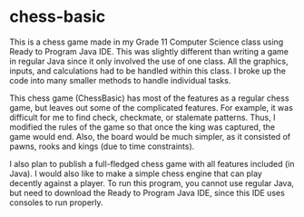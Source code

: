 # chess-basic

This is a chess game made in my Grade 11 Computer Science class using Ready to Program Java IDE. This was slightly different than writing a game in regular Java since it only involved the use of one class. All the graphics, inputs, and calculations had to be handled within this class. I broke up the code into many smaller methods to handle individual tasks.

This chess game (ChessBasic) has most of the features as a regular chess game, but leaves out some of the complicated features. For example, it was difficult for me to find check, checkmate, or stalemate patterns. Thus, I modified the rules of the game so that once the king was captured, the game would end. Also, the board would be much simpler, as it consisted of pawns, rooks and kings (due to time constraints).

I also plan to publish a full-fledged chess game with all features included (in Java). I would also like to make a simple chess engine that can play decently against a player. To run this program, you cannot use regular Java, but need to download the Ready to Program Java IDE, since this IDE uses consoles to run properly.
